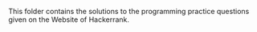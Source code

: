 This folder contains the solutions to the programming practice questions given on the Website of Hackerrank.
